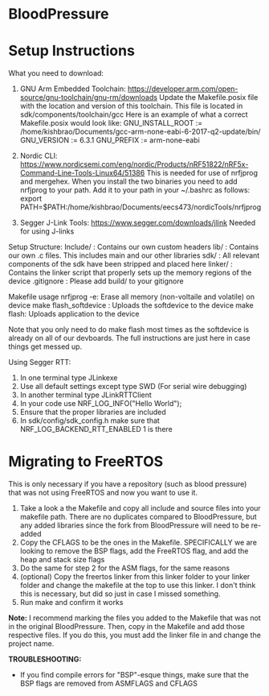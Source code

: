 # BloodPressure
# Setup Instructions
What you need to download:
1. GNU Arm Embedded Toolchain: https://developer.arm.com/open-source/gnu-toolchain/gnu-rm/downloads
  Update the Makefile.posix file with the location and version of this toolchain. This file is located in sdk/components/toolchain/gcc
  Here is an example of what a correct Makefile.posix would look like:
  GNU_INSTALL_ROOT := /home/kishbrao/Documents/gcc-arm-none-eabi-6-2017-q2-update/bin/
  GNU_VERSION := 6.3.1
  GNU_PREFIX := arm-none-eabi
 
2. Nordic CLI: https://www.nordicsemi.com/eng/nordic/Products/nRF51822/nRF5x-Command-Line-Tools-Linux64/51386
This is needed for use of nrfjprog and mergehex. When you install the two binaries you need to add nrfjprog to your path. Add it to your path in your ~/.bashrc as follows:
export PATH=$PATH:/home/kishbrao/Documents/eecs473/nordicTools/nrfjprog

3. Segger J-Link Tools: https://www.segger.com/downloads/jlink
Needed for using J-links


Setup Structure:
Include/ : Contains our own custom headers
lib/ : Contains our own .c files. This includes main and our other libraries
sdk/ : All relevant components of the sdk have been stripped and placed here 
linker/ : Contains the linker script that properly sets up the memory regions of the device
.gitignore : Please add build/ to your gitignore

Makefile usage
nrfjprog -e: Erase all memory (non-voltaile and volatile) on device
make flash_softdevice : Uploads the softdevice to the device
make flash: Uploads application to the device

Note that you only need to do make flash most times as the softdevice is already on all of our devboards. The full instructions are just here in case things get messed up.


Using Segger RTT:
1. In one terminal type JLinkexe
2. Use all default settings except type SWD (For serial wire debugging)
3. In another terminal type JLinkRTTClient
4. In your code use NRF_LOG_INFO("Hello World"); 
5. Ensure that the proper libraries are included 
6. In sdk/config/sdk_config.h make sure that NRF_LOG_BACKEND_RTT_ENABLED 1 is there

# Migrating to FreeRTOS
This is only necessary if you have a repository (such as blood pressure) that was not using FreeRTOS and now you want to use it. 
1. Take a look a the Makefile and copy all include and source files into your makefile path. There are no duplicates compared to BloodPressure, but any added libraries since the fork from BloodPressure will need to be re-added
2. Copy the CFLAGS to be the ones in the Makefile. SPECIFICALLY we are looking to remove the BSP flags, add the FreeRTOS flag, and add the heap and stack size flags
3. Do the same for step 2 for the ASM flags, for the same reasons
4. (optional) Copy the freertos linker from this linker folder to your linker folder and change the makefile at the top to use this linker. I don't think this is necessary, but did so just in case I missed something.
5. Run make and confirm it works

**Note:** I recommend marking the files you added to the Makefile that was not in the original BloodPressure. Then, copy in the Makefile and add those respective files. If you do this, you must add the linker file in and change the project name.

**TROUBLESHOOTING:** 
* If you find compile errors for "BSP"-esque things, make sure that the BSP flags are removed from ASMFLAGS and CFLAGS





